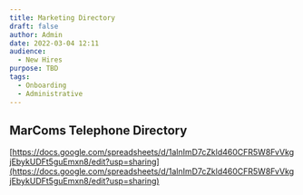 ```yaml
---
title: Marketing Directory
draft: false
author: Admin
date: 2022-03-04 12:11
audience:
  - New Hires
purpose: TBD
tags:
  - Onboarding
  - Administrative
---
```


## MarComs Telephone Directory

[https://docs.google.com/spreadsheets/d/1alnImD7cZkld460CFR5W8FvVkgjEbykUDFt5guEmxn8/edit?usp=sharing](https://docs.google.com/spreadsheets/d/1alnImD7cZkld460CFR5W8FvVkgjEbykUDFt5guEmxn8/edit?usp=sharing)